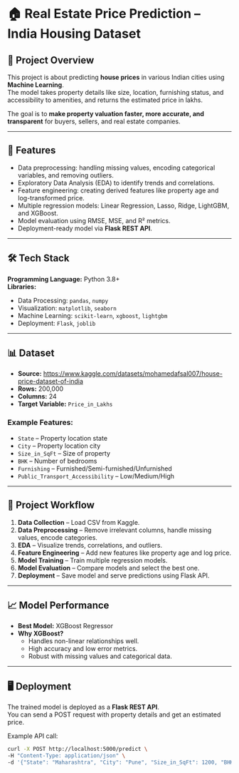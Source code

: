 # 🏠 Real Estate Price Prediction – India Housing Dataset

## 📌 Project Overview
This project is about predicting **house prices** in various Indian cities using **Machine Learning**.  
The model takes property details like size, location, furnishing status, and accessibility to amenities, and returns the estimated price in lakhs.  

The goal is to **make property valuation faster, more accurate, and transparent** for buyers, sellers, and real estate companies.

---

## 📂 Features
- Data preprocessing: handling missing values, encoding categorical variables, and removing outliers.
- Exploratory Data Analysis (EDA) to identify trends and correlations.
- Feature engineering: creating derived features like property age and log-transformed price.
- Multiple regression models: Linear Regression, Lasso, Ridge, LightGBM, and XGBoost.
- Model evaluation using RMSE, MSE, and R² metrics.
- Deployment-ready model via **Flask REST API**.

---

## 🛠️ Tech Stack
**Programming Language:** Python 3.8+  
**Libraries:**  
- Data Processing: `pandas`, `numpy`
- Visualization: `matplotlib`, `seaborn`
- Machine Learning: `scikit-learn`, `xgboost`, `lightgbm`
- Deployment: `Flask`, `joblib`

---

## 📊 Dataset
- **Source:** https://www.kaggle.com/datasets/mohamedafsal007/house-price-dataset-of-india
- **Rows:** 200,000  
- **Columns:** 24  
- **Target Variable:** `Price_in_Lakhs`

### Example Features:
- `State` – Property location state  
- `City` – Property location city  
- `Size_in_SqFt` – Size of property  
- `BHK` – Number of bedrooms  
- `Furnishing` – Furnished/Semi-furnished/Unfurnished  
- `Public_Transport_Accessibility` – Low/Medium/High  

---

## 🚀 Project Workflow
1. **Data Collection** – Load CSV from Kaggle.
2. **Data Preprocessing** – Remove irrelevant columns, handle missing values, encode categories.
3. **EDA** – Visualize trends, correlations, and outliers.
4. **Feature Engineering** – Add new features like property age and log price.
5. **Model Training** – Train multiple regression models.
6. **Model Evaluation** – Compare models and select the best one.
7. **Deployment** – Save model and serve predictions using Flask API.

---

## 📈 Model Performance
- **Best Model:** XGBoost Regressor  
- **Why XGBoost?**  
  - Handles non-linear relationships well.  
  - High accuracy and low error metrics.  
  - Robust with missing values and categorical data.

---

## 🖥️ Deployment
The trained model is deployed as a **Flask REST API**.  
You can send a POST request with property details and get an estimated price.

Example API call:
```bash
curl -X POST http://localhost:5000/predict \
-H "Content-Type: application/json" \
-d '{"State": "Maharashtra", "City": "Pune", "Size_in_SqFt": 1200, "BHK": 2, "Furnishing": "Furnished", "Public_Transport_Accessibility": "High"}'
